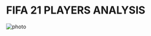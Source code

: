 # FIFA 21 PLAYERS ANALYSIS

 ![photo](https://www.pexels.com/photo/three-men-playing-soccer-274422/)
